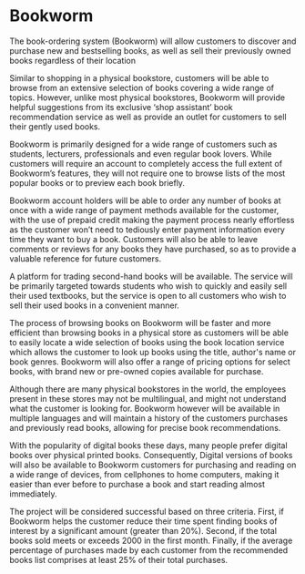 # Bookworm

The book-ordering system (Bookworm) will allow customers to discover and purchase new and bestselling books, as well as sell their previously owned books regardless of their location

Similar to shopping in a physical bookstore, customers will be able to browse from an extensive selection of books covering a wide range of topics. However, unlike most physical bookstores, Bookworm will provide helpful suggestions from its exclusive ‘shop assistant’ book recommendation service as well as provide an outlet for customers to sell their gently used books.

Bookworm is primarily designed for a wide range of customers such as students, lecturers, professionals and even regular book lovers. While customers will require an account to completely access the full extent of  Bookworm’s features, they will not require one to browse lists of the most popular books or to preview each book briefly. 

Bookworm account holders will be able to order any number of books at once with a wide range of payment methods available for the customer, with the use of prepaid credit making the payment process nearly effortless as the customer won’t need to tediously enter payment information every time they want to buy a book. Customers will also be able to leave comments or reviews for any books they have purchased, so as to provide a valuable reference for future customers. 

A platform for trading second-hand books will be available. The service will be primarily targeted towards students who wish to quickly and easily sell their used textbooks, but the service is open to all customers who wish to sell their used books in a convenient manner. 

The process of browsing books on Bookworm will be faster and more efficient than browsing books in a physical store as customers will be able to easily locate a wide selection of books using the book location service which allows the customer to look up books using the title, author's name or book genres. Bookworm will also offer a range of pricing options for select books, with brand new or pre-owned copies available for purchase.

Although there are many physical bookstores in the world, the employees present in these stores may not be multilingual, and might not understand what the customer is looking for. Bookworm however will be available in multiple languages and will maintain a history of the customers purchases and previously read books, allowing for precise book recommendations. 

With the popularity of digital books these days, many people prefer digital books over physical printed books. Consequently, Digital versions of books will also be available to Bookworm customers for purchasing and reading on a wide range of devices, from cellphones to home computers, making it easier than ever before to purchase a book and start reading almost immediately.

The project will be considered successful based on three criteria. First, if Bookworm helps the customer reduce their time spent finding books of interest by a significant amount (greater than 20%). Second, if the total books sold meets or exceeds 2000 in the first month. Finally, if the average percentage of purchases made by each customer from the recommended books list comprises at least 25% of their total purchases.